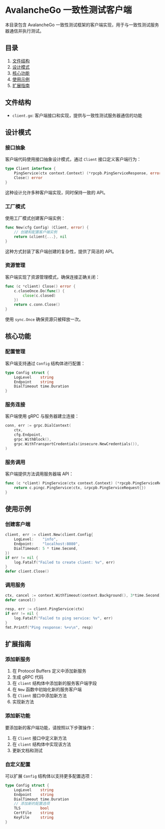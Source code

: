 # AvalancheGo 一致性测试客户端

本目录包含 AvalancheGo 一致性测试框架的客户端实现，用于与一致性测试服务器通信并执行测试。

## 目录

1. [文件结构](#文件结构)
2. [设计模式](#设计模式)
3. [核心功能](#核心功能)
4. [使用示例](#使用示例)
5. [扩展指南](#扩展指南)

## 文件结构

- `client.go`: 客户端接口和实现，提供与一致性测试服务器通信的功能

## 设计模式

### 接口抽象

客户端代码使用接口抽象设计模式，通过 `Client` 接口定义客户端行为：

```go
type Client interface {
    PingService(ctx context.Context) (*rpcpb.PingServiceResponse, error)
    Close() error
}
```

这种设计允许多种客户端实现，同时保持一致的 API。

### 工厂模式

使用工厂模式创建客户端实例：

```go
func New(cfg Config) (Client, error) {
    // 创建和配置客户端实例
    return &client{...}, nil
}
```

这种方式封装了客户端创建的复杂性，提供了简洁的 API。

### 资源管理

客户端实现了资源管理模式，确保连接正确关闭：

```go
func (c *client) Close() error {
    c.closeOnce.Do(func() {
        close(c.closed)
    })
    return c.conn.Close()
}
```

使用 `sync.Once` 确保资源只被释放一次。

## 核心功能

### 配置管理

客户端支持通过 `Config` 结构体进行配置：

```go
type Config struct {
    LogLevel    string
    Endpoint    string
    DialTimeout time.Duration
}
```

### 服务连接

客户端使用 gRPC 与服务器建立连接：

```go
conn, err := grpc.DialContext(
    ctx,
    cfg.Endpoint,
    grpc.WithBlock(),
    grpc.WithTransportCredentials(insecure.NewCredentials()),
)
```

### 服务调用

客户端提供方法调用服务器端 API：

```go
func (c *client) PingService(ctx context.Context) (*rpcpb.PingServiceResponse, error) {
    return c.pingc.PingService(ctx, &rpcpb.PingServiceRequest{})
}
```

## 使用示例

### 创建客户端

```go
client, err := client.New(client.Config{
    LogLevel:    "info",
    Endpoint:    "localhost:8080",
    DialTimeout: 5 * time.Second,
})
if err != nil {
    log.Fatalf("Failed to create client: %v", err)
}
defer client.Close()
```

### 调用服务

```go
ctx, cancel := context.WithTimeout(context.Background(), 3*time.Second)
defer cancel()

resp, err := client.PingService(ctx)
if err != nil {
    log.Fatalf("Failed to ping service: %v", err)
}
fmt.Printf("Ping response: %+v\n", resp)
```

## 扩展指南

### 添加新服务

1. 在 Protocol Buffers 定义中添加新服务
2. 生成 gRPC 代码
3. 在 `client` 结构体中添加新的服务客户端字段
4. 在 `New` 函数中初始化新的服务客户端
5. 在 `Client` 接口中添加新方法
6. 实现新方法

### 添加新功能

要添加新的客户端功能，请按照以下步骤操作：

1. 在 `Client` 接口中定义新方法
2. 在 `client` 结构体中实现该方法
3. 更新文档和测试

### 自定义配置

可以扩展 `Config` 结构体以支持更多配置选项：

```go
type Config struct {
    LogLevel    string
    Endpoint    string
    DialTimeout time.Duration
    // 添加新的配置选项
    TLS         bool
    CertFile    string
    KeyFile     string
}
```
